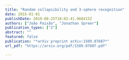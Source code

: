 ```yaml
---
title: "Random collapsibility and 3-sphere recognition"
date: 2015-01-01
publishDate: 2019-08-25T18:02:41.960415Z
authors: ["João Paixão", "Jonathan Spreer"]
publication_types: ["2"]
abstract: ""
featured: false
publication: "*arXiv preprint arXiv:1509.07607*"
url_pdf: "https://arxiv.org/pdf/1509.07607.pdf"

---
```


